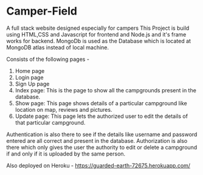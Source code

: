 # Camper-Field
A full stack website designed especially for campers
This Project is build using HTML,CSS and Javascript for frontend and Node.js and it's frame works for backend. MongoDb is used as the Database which is located at MongoDB atlas instead of local machine.

Consists of the following pages - 
1. Home page
2. Login page
3. Sign Up page
4. Index page: This is the page to show all the campgrounds present in the database.
5. Show page: This page shows details of a particular campground like location on map, reviews and pictures.
6. Update page: This page lets the authorized user to edit the details of that particular campground.

Authentication is also there to see if the details like username and password entered are all correct and present in the database.
Authorization is also there which only gives the user the authority to edit or delete a campground if and only if it is uploaded by the same person.

Also deployed on Heroku - https://guarded-earth-72675.herokuapp.com/
